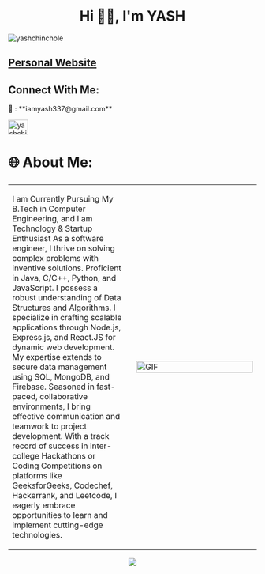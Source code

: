 <h1 align="center">Hi 🤙🏻, I'm YASH</h1>
<p align="left"> <img src="https://komarev.com/ghpvc/?username=yashchinchole&label=Profile%20Views&color=66ff00&style=flat" alt="yashchinchole" /> </p>

<h2 align="left"><a href="https://yashchinchole.netlify.app/" target="blank">Personal Website</a></h2>

<h2 align="left">Connect With Me:</h2>
📧 : **iamyash337@gmail.com**
<br>

<p align="left">
<a href="https://linkedin.com/in/yashchinchole" target="blank"><img align="center" src="https://raw.githubusercontent.com/rahuldkjain/github-profile-readme-generator/master/src/images/icons/Social/linked-in-alt.svg" alt="yashchinchole" height="30" width="40" /></a>
</p>

# 🌐 About Me:

<table style="width:100%; display: flex; align-items: center; justify-content: space-between;">
  <tr>
    <td style="width:50%; padding-right: 20px;">
      <p>
        I am Currently Pursuing My B.Tech in Computer Engineering, and I am Technology & Startup Enthusiast As a
          software engineer, I thrive on solving complex problems with inventive solutions. Proficient in Java, C/C++,
          Python, and JavaScript. I possess a robust understanding of Data Structures and Algorithms. I specialize in
          crafting scalable applications through Node.js, Express.js, and React.JS for dynamic web development. My
          expertise extends to secure data management using SQL, MongoDB, and Firebase. Seasoned in fast-paced,
          collaborative environments, I bring effective communication and teamwork to project development. With a track
          record of success in inter-college Hackathons or Coding Competitions on platforms like GeeksforGeeks,
          Codechef, Hackerrank, and Leetcode, I eagerly embrace opportunities to learn and implement cutting-edge
          technologies.
      </p>
    </td>
    <td style="width:50%;">
      <img src="https://user-images.githubusercontent.com/74038190/212749447-bfb7e725-6987-49d9-ae85-2015e3e7cc41.gif" alt="GIF" style="width:100%">
    </td>
      
  </tr>
</table>

<p align="center"><img src="https://github-readme-streak-stats.herokuapp.com/?user=yashchinchole&theme=dark&hide_border=false" /><br/></p>

